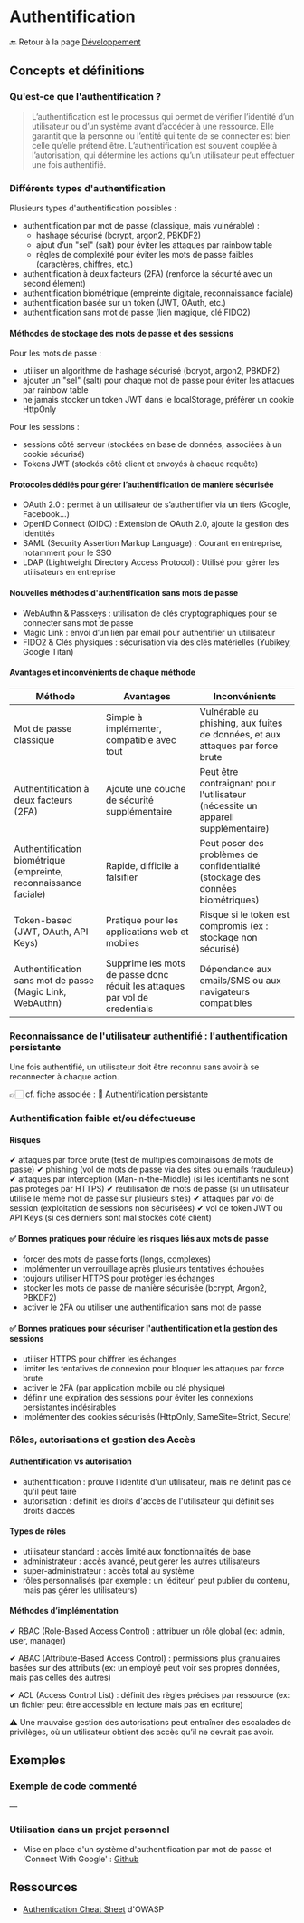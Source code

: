 # Authentification

🔙 Retour à la page [Développement](README.md)

## Concepts et définitions

### Qu'est-ce que l'authentification ?

> L’authentification est le processus qui permet de vérifier l’identité d’un utilisateur ou d’un système avant d’accéder à une ressource. Elle garantit que la personne ou l’entité qui tente de se connecter est bien celle qu’elle prétend être. L’authentification est souvent couplée à l’autorisation, qui détermine les actions qu’un utilisateur peut effectuer une fois authentifié.

### Différents types d'authentification

Plusieurs types d'authentification possibles :

- authentification par mot de passe (classique, mais vulnérable) :
  - hashage sécurisé (bcrypt, argon2, PBKDF2)
  - ajout d’un "sel" (salt) pour éviter les attaques par rainbow table
  - règles de complexité pour éviter les mots de passe faibles (caractères, chiffres, etc.)
- authentification à deux facteurs (2FA) (renforce la sécurité avec un second élément)
- authentification biométrique (empreinte digitale, reconnaissance faciale)
- authentification basée sur un token (JWT, OAuth, etc.)
- authentification sans mot de passe (lien magique, clé FIDO2)

#### Méthodes de stockage des mots de passe et des sessions

Pour les mots de passe :

- utiliser un algorithme de hashage sécurisé (bcrypt, argon2, PBKDF2)
- ajouter un "sel" (salt) pour chaque mot de passe pour éviter les attaques par rainbow table
- ne jamais stocker un token JWT dans le localStorage, préférer un cookie HttpOnly

Pour les sessions :

- sessions côté serveur (stockées en base de données, associées à un cookie sécurisé)
- Tokens JWT (stockés côté client et envoyés à chaque requête)

#### Protocoles dédiés pour gérer l’authentification de manière sécurisée

- OAuth 2.0 : permet à un utilisateur de s’authentifier via un tiers (Google, Facebook…)
- OpenID Connect (OIDC) : Extension de OAuth 2.0, ajoute la gestion des identités
- SAML (Security Assertion Markup Language) : Courant en entreprise, notamment pour le SSO
- LDAP (Lightweight Directory Access Protocol) : Utilisé pour gérer les utilisateurs en entreprise

#### Nouvelles méthodes d'authentification sans mots de passe

- WebAuthn & Passkeys : utilisation de clés cryptographiques pour se connecter sans mot de passe
- Magic Link : envoi d’un lien par email pour authentifier un utilisateur
- FIDO2 & Clés physiques : sécurisation via des clés matérielles (Yubikey, Google Titan)

#### Avantages et inconvénients de chaque méthode

| Méthode | Avantages | Inconvénients |
|---------|-----------|---------------|
|Mot de passe classique |Simple à implémenter, compatible avec tout |Vulnérable au phishing, aux fuites de données, et aux attaques par force brute|
|Authentification à deux facteurs (2FA) | Ajoute une couche de sécurité supplémentaire | Peut être contraignant pour l'utilisateur (nécessite un appareil supplémentaire) |
| Authentification biométrique (empreinte, reconnaissance faciale) |Rapide, difficile à falsifier | Peut poser des problèmes de confidentialité (stockage des données biométriques)|
| Token-based (JWT, OAuth, API Keys) | Pratique pour les applications web et mobiles | Risque si le token est compromis (ex : stockage non sécurisé)  |
| Authentification sans mot de passe (Magic Link, WebAuthn) | Supprime les mots de passe donc réduit les attaques par vol de credentials  | Dépendance aux emails/SMS ou aux navigateurs compatibles|

### Reconnaissance de l'utilisateur authentifié : l'authentification persistante

Une fois authentifié, un utilisateur doit être reconnu sans avoir à se reconnecter à chaque action.

👉🏻 cf. fiche associée : [🔐 Authentification persistante](persist.md)

### Authentification faible et/ou défectueuse

#### Risques

✔ attaques par force brute (test de multiples combinaisons de mots de passe)
✔ phishing (vol de mots de passe via des sites ou emails frauduleux)
✔ attaques par interception (Man-in-the-Middle) (si les identifiants ne sont pas protégés par HTTPS)
✔ réutilisation de mots de passe (si un utilisateur utilise le même mot de passe sur plusieurs sites)
✔ attaques par vol de session (exploitation de sessions non sécurisées)
✔ vol de token JWT ou API Keys (si ces derniers sont mal stockés côté client)

#### ✅ Bonnes pratiques pour réduire les risques liés aux mots de passe

- forcer des mots de passe forts (longs, complexes)
- implémenter un verrouillage après plusieurs tentatives échouées
- toujours utiliser HTTPS pour protéger les échanges
- stocker les mots de passe de manière sécurisée (bcrypt, Argon2, PBKDF2)
- activer le 2FA ou utiliser une authentification sans mot de passe

#### ✅ Bonnes pratiques pour sécuriser l'authentification et la gestion des sessions

- utiliser HTTPS pour chiffrer les échanges
- limiter les tentatives de connexion pour bloquer les attaques par force brute
- activer le 2FA (par application mobile ou clé physique)
- définir une expiration des sessions pour éviter les connexions persistantes indésirables
- implémenter des cookies sécurisés (HttpOnly, SameSite=Strict, Secure)

### Rôles, autorisations et gestion des Accès

#### Authentification vs autorisation

- authentification : prouve l'identité d'un utilisateur, mais ne définit pas ce qu'il peut faire
- autorisation : définit les droits d'accès de l'utilisateur qui définit ses droits d’accès

#### Types de rôles

- utilisateur standard : accès limité aux fonctionnalités de base
- administrateur : accès avancé, peut gérer les autres utilisateurs
- super-administrateur : accès total au système
- rôles personnalisés (par exemple : un 'éditeur' peut publier du contenu, mais pas gérer les utilisateurs)

#### Méthodes d’implémentation

✔ RBAC (Role-Based Access Control) : attribuer un rôle global (ex: admin, user, manager)

✔ ABAC (Attribute-Based Access Control) : permissions plus granulaires basées sur des attributs (ex: un employé peut voir ses propres données, mais pas celles des autres)

✔ ACL (Access Control List) : définit des règles précises par ressource (ex: un fichier peut être accessible en lecture mais pas en écriture)

⚠️ Une mauvaise gestion des autorisations peut entraîner des escalades de privilèges, où un utilisateur obtient des accès qu’il ne devrait pas avoir.

## Exemples

### Exemple de code commenté

—

### Utilisation dans un projet personnel

- Mise en place d'un système d'authentification par mot de passe et 'Connect With Google' : [Github](https://github.com/NollieChtn6/Authentication-Form)

## Ressources

- [Authentication Cheat Sheet](https://cheatsheetseries.owasp.org/cheatsheets/Authentication_Cheat_Sheet.html) d'OWASP
